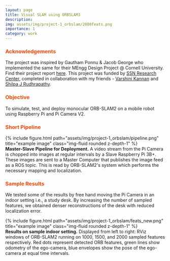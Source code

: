 ```yaml
---
layout: page
title: Visual SLAM using ORBSLAM3
description:
img: assets/img/project-1_orbslam/2000feats.png
importance: 1
category: work
---
```


### <span style="color:#ff4703">Acknowledgements</span>

The project was inspired by Gautham Ponnu & Jacob George who implemented the same for their MEngg Design Project @ Cornell University. Find their project report [here](https://courses.ece.cornell.edu/ece6930/ECE6930_Spring16_Final_MEng_Reports/SLAM/Real-time%20ROSberryPi%20SLAM%20Robot.pdf). This project was funded by [SSN Research Center](https://www.ssn.edu.in/research-centre-ssn-institutions/), completed in collaboration with my friends - [Varshini Kannan](https://www.linkedin.com/in/varshinikannan/) and [Shilpa J Rudhrapathy](https://www.linkedin.com/in/shilpa-j-rudhrapathy-921a07110/).

### <span style="color:#ff4703">Objective</span>

To simulate, test, and deploy monocular ORB-SLAM2 on a mobile robot using Raspberry Pi and Pi Camera V2.

### <span style="color:#ff4703">Short Pipeline</span>

<div class="row justify-content-sm-center">
    {% include figure.html path="assets/img/project-1_orbslam/pipeline.png" title="example image" class="img-fluid rounded z-depth-1" %}
</div>
<div class="caption">
    <strong>Master-Slave Pipeline for Deployment.</strong> A video stream from the Pi Camera is chopped into images at regular intervals by a Slave Raspberry Pi 3B+. These images are sent to a Master Computer that publishes the image feed as a ROS topic. This is read by ORB-SLAM2's system which performs the necessary mapping and localization.
</div>

### <span style="color:#ff4703">Sample Results</span>

We tested some of the results by free hand moving the Pi Camera in an indoor setting i.e., a study desk. By increasing the number of sampled features, we obtained denser reconstructions of the desk with reduced localization error.

<div class="row">
    <div class="col-sm mt-3 mt-md-0">
        {% include figure.html path="assets/img/project-1_orbslam/feats_new.png" title="example image" class="img-fluid rounded z-depth-1" %}
    </div>
</div>
<div class="caption">
    <strong>Results on sample indoor setting.</strong> Displayed from left to right: RViz windows of ORB-SLAM2 running on 1000, 1500, and 2000 sampled features respectively. Red dots represent detected ORB features, green lines show odometry of the ego-camera, blue envelopes show the pose of the ego-camera at equal time intervals. 
</div>
